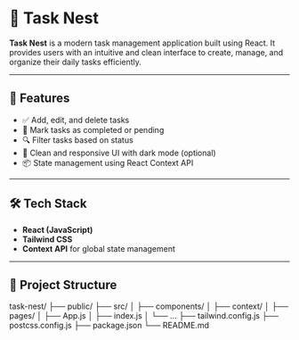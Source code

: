 # 📝 Task Nest

**Task Nest** is a modern task management application built using React. It provides users with an intuitive and clean interface to create, manage, and organize their daily tasks efficiently.

---

## 🚀 Features

- ✅ Add, edit, and delete tasks
- 📌 Mark tasks as completed or pending
- 🔍 Filter tasks based on status
- 🌙 Clean and responsive UI with dark mode (optional)
- 📦 State management using React Context API

---

## 🛠️ Tech Stack

- **React (JavaScript)**
- **Tailwind CSS**
- **Context API** for global state management

---

## 📂 Project Structure

task-nest/
├── public/
├── src/
│ ├── components/
│ ├── context/
│ ├── pages/
│ ├── App.js
│ ├── index.js
│ └── ...
├── tailwind.config.js
├── postcss.config.js
├── package.json
└── README.md

